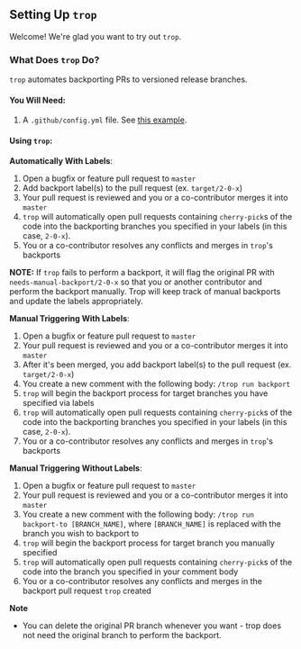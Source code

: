 ## Setting Up `trop`

Welcome! We're glad you want to try out `trop`.

### What Does `trop` Do?

`trop` automates backporting PRs to versioned release branches.

#### You Will Need:

1. A `.github/config.yml` file. See [this example](.example.config).

#### Using `trop`:

**Automatically With Labels**:
1. Open a bugfix or feature pull request to `master`
2. Add backport label(s) to the pull request (ex. `target/2-0-x`)
3. Your pull request is reviewed and you or a co-contributor merges it into `master`
4. `trop` will automatically open pull requests containing `cherry-pick`s of the code into the backporting branches you specified in your labels (in this case, `2-0-x`).
5. You or a co-contributor resolves any conflicts and merges in `trop`'s backports

**NOTE:** If `trop` fails to perform a backport, it will flag the original PR with `needs-manual-backport/2-0-x`
so that you or another contributor and perform the backport manually.  Trop will keep track of manual backports
and update the labels appropriately.

**Manual Triggering With Labels**:
1. Open a bugfix or feature pull request to `master`
2. Your pull request is reviewed and you or a co-contributor merges it into `master`
3. After it's been merged, you add backport label(s) to the pull request (ex. `target/2-0-x`)
4. You create a new comment with the following body: `/trop run backport`
5. `trop` will begin the backport process for target branches you have specified via labels
6. `trop` will automatically open pull requests containing `cherry-pick`s of the code into the backporting branches you specified in your labels (in this case, `2-0-x`).
7. You or a co-contributor resolves any conflicts and merges in `trop`'s backports

**Manual Triggering Without Labels**:
1. Open a bugfix or feature pull request to `master`
2. Your pull request is reviewed and you or a co-contributor merges it into `master`
3. You create a new comment with the following body: `/trop run backport-to [BRANCH_NAME]`, where `[BRANCH_NAME]` is replaced with the branch you wish to backport to
4. `trop` will begin the backport process for target branch you manually specified
5. `trop` will automatically open pull requests containing `cherry-pick`s of the code into the branch you specified in your comment body
5. You or a co-contributor resolves any conflicts and merges in the backport pull request `trop` created

**Note**
  - You can delete the original PR branch whenever you want - trop does not need the original branch to perform the backport.


